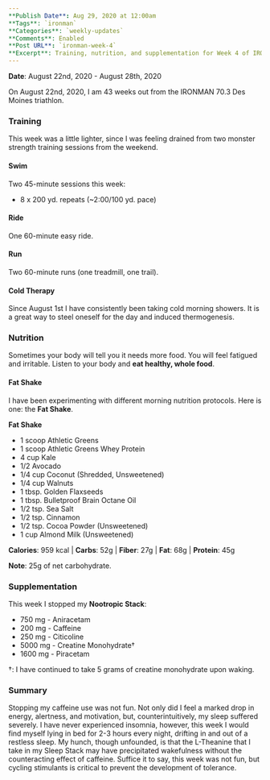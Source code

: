 ```yaml
---
**Publish Date**: Aug 29, 2020 at 12:00am
**Tags**: `ironman`
**Categories**: `weekly-updates`
**Comments**: Enabled
**Post URL**: `ironman-week-4`
**Excerpt**: Training, nutrition, and supplementation for Week 4 of IRONMAN training.
---
```


**Date**: August 22nd, 2020 - August 28th, 2020

On August 22nd, 2020, I am 43 weeks out from the IRONMAN 70.3 Des Moines triathlon.

### Training
This week was a little lighter, since I was feeling drained from two monster strength training sessions from the weekend.

#### Swim
Two 45-minute sessions this week:
* 8 x 200 yd. repeats (~2:00/100 yd. pace)

#### Ride
One 60-minute easy ride.

#### Run
Two 60-minute runs (one treadmill, one trail).

#### Cold Therapy
Since August 1st I have consistently been taking cold morning showers. It is a great way to steel oneself for the day and induced thermogenesis.

### Nutrition
Sometimes your body will tell you it needs more food. You will feel fatigued and irritable. Listen to your body and **eat healthy, whole food**.

#### Fat Shake
I have been experimenting with different morning nutrition protocols. Here is one: the **Fat Shake**.

**Fat Shake**
* 1 scoop Athletic Greens
* 1 scoop Athletic Greens Whey Protein
* 4 cup Kale
* 1/2 Avocado
* 1/4 cup Coconut (Shredded, Unsweetened)
* 1/4 cup Walnuts
* 1 tbsp. Golden Flaxseeds
* 1 tbsp. Bulletproof Brain Octane Oil
* 1/2 tsp. Sea Salt
* 1/2 tsp. Cinnamon
* 1/2 tsp. Cocoa Powder (Unsweetened)
* 1 cup Almond Milk (Unsweetened)

**Calories**: 959 kcal | **Carbs**: 52g | **Fiber**: 27g | **Fat**: 68g | **Protein**: 45g

**Note**: 25g of net carbohydrate.

### Supplementation
This week I stopped my **Nootropic Stack**:
* 750 mg - Aniracetam
* 200 mg - Caffeine
* 250 mg - Citicoline
* 5000 mg - Creatine Monohydrate†
* 1600 mg - Piracetam

†: I have continued to take 5 grams of creatine monohydrate upon waking.

### Summary
Stopping my caffeine use was not fun. Not only did I feel a marked drop in energy, alertness, and motivation, but, counterintuitively, my sleep suffered severely. I have never experienced insomnia, however, this week I would find myself lying in bed for 2-3 hours every night, drifting in and out of a restless sleep. My hunch, though unfounded, is that the L-Theanine that I take in my Sleep Stack may have precipitated wakefulness without the counteracting effect of caffeine. Suffice it to say, this week was not fun, but cycling stimulants is critical to prevent the development of tolerance.
